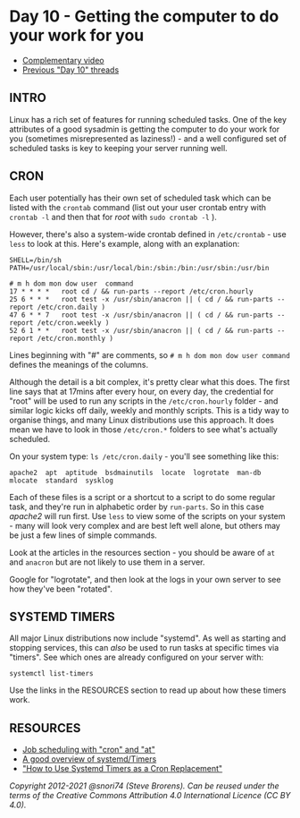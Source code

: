 # Day 10 - Getting the computer to do your work for you

* [Complementary video](https://youtu.be/ktjabe8enxU)
* [Previous "Day 10" threads](https://www.reddit.com/r/linuxupskillchallenge/search/?q=Day%2010&restrict_sr=1)

## INTRO

Linux has a rich set of features for running scheduled tasks. One of the key attributes of a good sysadmin is getting the computer to do your work for you (sometimes misrepresented as laziness!) -  and a well configured set of scheduled tasks is key to keeping your server running well.

## CRON

Each user potentially has their own set of scheduled task which can be listed with the `crontab` command (list out your user crontab entry with `crontab -l` and then that for *root* with `sudo crontab -l` ).

However, there's also a system-wide crontab defined in `/etc/crontab` - use `less` to look at this. Here's example, along with an explanation:

```text
SHELL=/bin/sh
PATH=/usr/local/sbin:/usr/local/bin:/sbin:/bin:/usr/sbin:/usr/bin

# m h dom mon dow user  command
17 * * * *   root cd / && run-parts --report /etc/cron.hourly
25 6 * * *   root test -x /usr/sbin/anacron || ( cd / && run-parts --report /etc/cron.daily )
47 6 * * 7   root test -x /usr/sbin/anacron || ( cd / && run-parts --report /etc/cron.weekly )
52 6 1 * *   root test -x /usr/sbin/anacron || ( cd / && run-parts --report /etc/cron.monthly )
```

Lines beginning with "#" are comments, so `# m h dom mon dow user command` defines the meanings of the columns.

Although the detail is a bit complex, it's pretty clear what this does. The first line says that at 17mins after every hour, on every day, the credential for "root" will be used to run any scripts in the `/etc/cron.hourly` folder - and similar logic kicks off daily, weekly and monthly scripts. This is a tidy way to organise things, and many Linux distributions use this approach. It does mean we have to look in those `/etc/cron.*` folders to see what's actually scheduled.

On your system type: `ls /etc/cron.daily` - you'll see something like this:

```text
apache2  apt  aptitude  bsdmainutils  locate  logrotate  man-db  mlocate  standard  sysklog
```

Each of these files is a script or a shortcut to a script to do some regular task, and they're run in alphabetic order by `run-parts`. So in this case *apache2* will run first. Use `less` to view some of the scripts on your system - many will look very complex and are best left well alone, but others may be just a few lines of simple commands.

Look at the articles in the resources section - you should be aware of `at` and `anacron` but are not likely to use them in a server.

Google for "logrotate", and then look at the logs in your own server to see how they've been "rotated".

## SYSTEMD TIMERS

All major Linux distributions now include "systemd". As well as starting and stopping services, this can *also* be used to run tasks at specific times via "timers". See which ones are already configured on your server with:

`systemctl list-timers`

Use the links in the RESOURCES section to read up about how these timers work.

## RESOURCES

* [Job scheduling with "cron" and "at"](http://www.ibm.com/developerworks/linux/library/l-job-scheduling/index.html)
* [A good overview of systemd/Timers](https://wiki.archlinux.org/index.php/Systemd/Timers)
* ["How to Use Systemd Timers as a Cron Replacement"](https://www.maketecheasier.com/use-systemd-timers-as-cron-replacement/)

*Copyright 2012-2021 @snori74 (Steve Brorens). Can be reused under the terms of the Creative Commons Attribution 4.0 International Licence (CC BY 4.0).*
